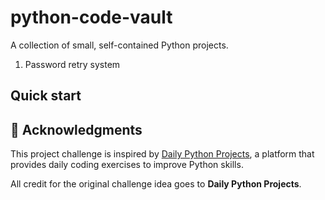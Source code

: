 # python-code-vault
A collection of small, self-contained Python projects.

1. Password retry system

## Quick start

<h2>📌 Acknowledgments</h2>
<p>This project challenge is inspired by <a href="https://dailypythonprojects.substack.com/" target="_blank">Daily Python Projects</a>, a platform that provides daily coding exercises to improve Python skills.</p>
<p>All credit for the original challenge idea goes to <strong>Daily Python Projects</strong>. 
